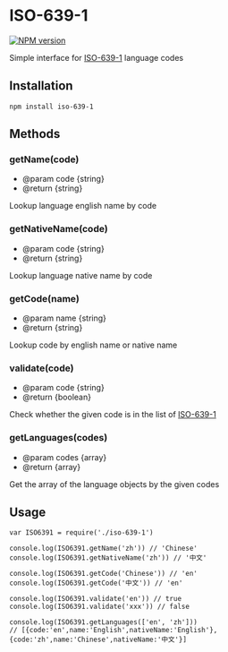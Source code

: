 # ISO-639-1
[![NPM version][npm-image]][npm-url]

[npm-image]: https://img.shields.io/npm/v/iso-639-1.svg?style=flat-square
[npm-url]: https://npmjs.org/package/iso-639-1

Simple interface for [ISO-639-1](https://en.wikipedia.org/wiki/List_of_ISO_639-1_codes) language codes

## Installation

```
npm install iso-639-1
```

## Methods

### getName(code) 
  - @param code {string}
  - @return {string}

Lookup language english name by code

### getNativeName(code) 
  - @param code {string}
  - @return {string}

Lookup language native name by code


### getCode(name) 
  - @param name {string}
  - @return {string}

Lookup code by english name or native name

### validate(code) 
  - @param code {string}
  - @return {boolean}

Check whether the given code is in the list of [ISO-639-1](https://en.wikipedia.org/wiki/List_of_ISO_639-1_codes)

### getLanguages(codes) 
  - @param codes {array}
  - @return {array}

Get the array of the language objects by the given codes

## Usage

```
var ISO6391 = require('./iso-639-1')

console.log(ISO6391.getName('zh')) // 'Chinese'
console.log(ISO6391.getNativeName('zh')) // '中文'

console.log(ISO6391.getCode('Chinese')) // 'en'
console.log(ISO6391.getCode('中文')) // 'en'

console.log(ISO6391.validate('en')) // true
console.log(ISO6391.validate('xxx')) // false

console.log(ISO6391.getLanguages(['en', 'zh'])) 
// [{code:'en',name:'English',nativeName:'English'},{code:'zh',name:'Chinese',nativeName:'中文'}]

```